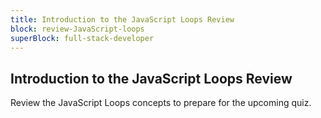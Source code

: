 ```yaml
---
title: Introduction to the JavaScript Loops Review
block: review-JavaScript-loops
superBlock: full-stack-developer
---
```


## Introduction to the JavaScript Loops Review

Review the JavaScript Loops concepts to prepare for the upcoming quiz.
